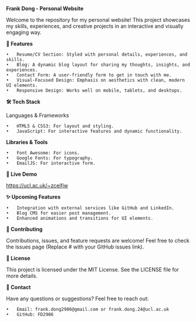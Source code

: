 **Frank Dong - Personal Website**

Welcome to the repository for my personal website! This project showcases my skills, experiences, and creative projects in an interactive and visually engaging way.

**🌟 Features**

	•	Resume/CV Section: Styled with personal details, experiences, and skills.
	•	Blog: A dynamic blog layout for sharing my thoughts, insights, and experiences.
	•	Contact Form: A user-friendly form to get in touch with me.
	•	Visual-Focused Design: Emphasis on aesthetics with clean, modern UI elements.
	•	Responsive Design: Works well on mobile, tablets, and desktops.

**🛠️ Tech Stack**

Languages & Frameworks

	•	HTML5 & CSS3: For layout and styling.
	•	JavaScript: For interactive features and dynamic functionality.

**Libraries & Tools**

	•	Font Awesome: For icons.
	•	Google Fonts: For typography.
	•	EmailJS: For interactive form.

**🚀 Live Demo**

https://ucl.ac.uk/~zceifjw

**✨ Upcoming Features**

	•	Integration with external services like GitHub and LinkedIn.
	•	Blog CMS for easier post management.
	•	Enhanced animations and transitions for UI elements.

**🤝 Contributing**

Contributions, issues, and feature requests are welcome! Feel free to check the issues page (Replace # with your GitHub issues link).

**📄 License**

This project is licensed under the MIT License. See the LICENSE file for more details.

**📧 Contact**

Have any questions or suggestions? Feel free to reach out:

	•	Email: frank.dong2906@gmail.com or frank.dong.24@ucl.ac.uk
	•	GitHub: FD2906
